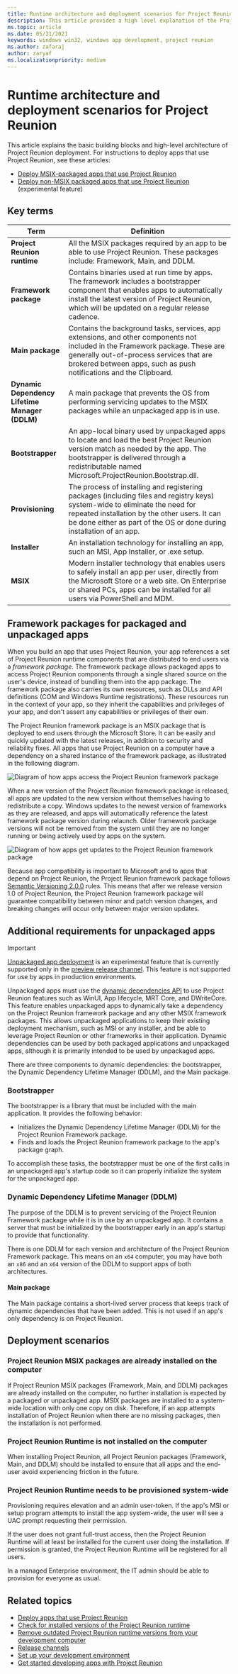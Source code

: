 ```yaml
---
title: Runtime architecture and deployment scenarios for Project Reunion
description: This article provides a high level explanation of the Project Reunion deployment architecture and scenarios.
ms.topic: article
ms.date: 05/21/2021
keywords: windows win32, windows app development, project reunion 
ms.author: zafaraj
author: zaryaf
ms.localizationpriority: medium
---
```


# Runtime architecture and deployment scenarios for Project Reunion

This article explains the basic building blocks and high-level architecture of Project Reunion deployment. For instructions to deploy apps that use Project Reunion, see these articles:

- [Deploy MSIX-packaged apps that use Project Reunion](deploy-packaged-apps.md)
- [Deploy non-MSIX packaged apps that use Project Reunion](deploy-unpackaged-apps.md) (experimental feature)

## Key terms

| Term | Definition |
|------|------------|
| **Project Reunion runtime** | All the MSIX packages required by an app to be able to use Project Reunion. These packages include: Framework, Main, and DDLM. |
| **Framework package** | Contains binaries used at run time by apps. The framework includes a bootstrapper component that enables apps to automatically install the latest version of Project Reunion, which will be updated on a regular release cadence. |
| **Main package** | Contains the background tasks, services, app extensions, and other components not included in the Framework package. These are generally out-of-process services that are brokered between apps, such as push notifications and the Clipboard. |
| **Dynamic Dependency Lifetime Manager (DDLM)** | A main package that prevents the OS from performing servicing updates to the MSIX packages while an unpackaged app is in use. |
| **Bootstrapper** | An app-local binary used by unpackaged apps to locate and load the best Project Reunion version match as needed by the app. The bootstrapper is delivered through a redistributable named Microsoft.ProjectReunion.Bootstrap.dll. |
| **Provisioning** | The process of installing and registering packages (including files and registry keys) system-wide to eliminate the need for repeated installation by the other users. It can be done either as part of the OS or done during installation of an app. |
| **Installer** | An installation technology for installing an app, such an MSI, App Installer, or .exe setup. |
| **MSIX** | Modern installer technology that enables users to safely install an app per user, directly from the Microsoft Store or a web site. On Enterprise or shared PCs, apps can be installed for all users via PowerShell and MDM. |

## Framework packages for packaged and unpackaged apps

When you build an app that uses Project Reunion, your app references a set of Project Reunion runtime components that are distributed to end users via a *framework package*. The framework package allows packaged apps to access Project Reunion components through a single shared source on the user's device, instead of bundling them into the app package. The framework package also carries its own resources, such as DLLs and API definitions (COM and Windows Runtime registrations). These resources run in the context of your app, so they inherit the capabilities and privileges of your app, and don't assert any capabilities or privileges of their own.

The Project Reunion framework package is an MSIX package that is deployed to end users through the Microsoft Store. It can be easily and quickly updated with the latest releases, in addition to security and reliability fixes. All apps that use Project Reunion on a computer have a dependency on a shared instance of the framework package, as illustrated in the following diagram.

![Diagram of how apps access the Project Reunion framework package](images/framework.png)

When a new version of the Project Reunion framework package is released, all apps are updated to the new version without themselves having to redistribute a copy. Windows updates to the newest version of frameworks as they are released, and apps will automatically reference the latest framework package version during relaunch. Older framework package versions will not be removed from the system until they are no longer running or being actively used by apps on the system.

![Diagram of how apps get updates to the Project Reunion framework package](images/framework-update.png)

Because app compatibility is important to Microsoft and to apps that depend on Project Reunion, the Project Reunion framework package follows [Semantic Versioning 2.0.0](https://semver.org/) rules. This means that after we release version 1.0 of Project Reunion, the Project Reunion framework package will guarantee compatibility between minor and patch version changes, and breaking changes will occur only between major version updates.

## Additional requirements for unpackaged apps

> [!IMPORTANT]
> [Unpackaged app deployment](deploy-unpackaged-apps.md) is an experimental feature that is currently supported only in the [preview release channel](preview-channel.md). This feature is not supported for use by apps in production environments.

Unpackaged apps must use the [dynamic dependencies API](https://github.com/microsoft/ProjectReunion/blob/main/specs/dynamicdependencies/DynamicDependencies.md) to use Project Reunion features such as WinUI, App lifecycle, MRT Core, and DWriteCore. This feature enables unpackaged apps to dynamically take a dependency on the Project Reunion framework package and any other MSIX framework packages. This allows unpackaged applications to keep their existing deployment mechanism, such as MSI or any installer, and be able to leverage Project Reunion or other frameworks in their application. Dynamic dependencies can be used by both packaged applications and unpackaged apps, although it is primarily intended to be used by unpackaged apps.

There are three components to dynamic dependencies: the bootstrapper, the Dynamic Dependency Lifetime Manager (DDLM), and the Main package.

### Bootstrapper

The bootstrapper is a library that must be included with the main application. It provides the following behavior:

- Initializes the Dynamic Dependency Lifetime Manager (DDLM) for the Project Reunion Framework package.
- Finds and loads the Project Reunion framework package to the app's package graph.

To accomplish these tasks, the bootstrapper must be one of the first calls in an unpackaged app's startup code so it can properly initialize the system for the unpackaged app.

### Dynamic Dependency Lifetime Manager (DDLM)

The purpose of the DDLM is to prevent servicing of the Project Reunion Framework package while it is in use by an unpackaged app. It contains a server that must be initialized by the bootstrapper early in an app's startup to provide that functionality.

There is one DDLM for each version and architecture of the Project Reunion Framework package. This means on an `x64` computer, you may have both an `x86` and an `x64` version of the DDLM to support apps of both architectures.

#### Main package

The Main package contains a short-lived server process that keeps track of dynamic dependencies that have been added. This is not used if an app's only dependency is on Project Reunion.

## Deployment scenarios

### Project Reunion MSIX packages are already installed on the computer

If Project Reunion MSIX packages (Framework, Main, and DDLM) packages are already installed on the computer, no further installation is expected by a packaged or unpackaged app. MSIX packages are installed to a system-wide location with only one copy on disk. Therefore, if an app attempts installation of Project Reunion when there are no missing packages, then the installation is not performed.

### Project Reunion Runtime is not installed on the computer

When installing Project Reunion, all Project Reunion packages (Framework, Main, and DDLM) should be installed to ensure that all apps and the end-user avoid experiencing friction in the future.

### Project Reunion Runtime needs to be provisioned system-wide

Provisioning requires elevation and an admin user-token. If the app's MSI or setup program attempts to install the app system-wide, the user will see a UAC prompt requesting their permission.

If the user does not grant full-trust access, then the Project Reunion Runtime will at least be installed for the current user doing the installation. If permission is granted, the Project Reunion Runtime will be registered for all users.

In a managed Enterprise environment, the IT admin should be able to provision for everyone as usual.  

## Related topics

- [Deploy apps that use Project Reunion](deploy-apps-that-use-project-reunion.md)
- [Check for installed versions of the Project Reunion runtime](check-project-reunion-versions.md)
- [Remove outdated Project Reunion runtime versions from your development computer](remove-project-reunion-versions.md)
- [Release channels](release-channels.md)
- [Set up your development environment](set-up-your-development-environment.md)
- [Get started developing apps with Project Reunion](get-started-with-project-reunion.md)
